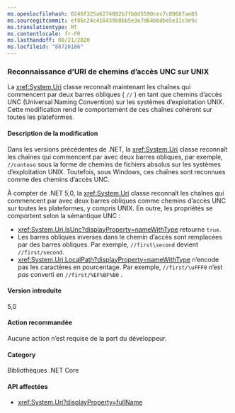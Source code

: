```yaml
---
ms.openlocfilehash: 0246f325a6274082b7fb0d5590cec7c80687ae85
ms.sourcegitcommit: ef86c24c418439b8bb5e3e7d64bbdbe5e11c3e9c
ms.translationtype: MT
ms.contentlocale: fr-FR
ms.lasthandoff: 08/21/2020
ms.locfileid: "88720186"
---
```

### <a name="uri-recognition-of-unc-paths-on-unix"></a>Reconnaissance d’URI de chemins d’accès UNC sur UNIX

La <xref:System.Uri> classe reconnaît maintenant les chaînes qui commencent par deux barres obliques ( `//` ) en tant que chemins d’accès UNC (Universal Naming Convention) sur les systèmes d’exploitation UNIX. Cette modification rend le comportement de ces chaînes cohérent sur toutes les plateformes.

#### <a name="change-description"></a>Description de la modification

Dans les versions précédentes de .NET, la <xref:System.Uri> classe reconnaît les chaînes qui commencent par avec deux barres obliques, par exemple, `//contoso` sous la forme de chemins de fichiers absolus sur les systèmes d’exploitation UNIX. Toutefois, sous Windows, ces chaînes sont reconnues comme des chemins d’accès UNC.

À compter de .NET 5,0, la <xref:System.Uri> classe reconnaît les chaînes qui commencent par avec deux barres obliques comme chemins d’accès UNC sur toutes les plateformes, y compris UNIX. En outre, les propriétés se comportent selon la sémantique UNC :

- <xref:System.Uri.IsUnc?displayProperty=nameWithType> retourne `true`.
- Les barres obliques inverses dans le chemin d’accès sont remplacées par des barres obliques. Par exemple, `//first\second` devient `//first/second`.
- <xref:System.Uri.LocalPath?displayProperty=nameWithType> n’encode pas les caractères en pourcentage. Par exemple, `//first/\uFFF0` n’est *pas* converti en `//first/%EF%BF%B0` .

#### <a name="version-introduced"></a>Version introduite

5,0

#### <a name="recommended-action"></a>Action recommandée

Aucune action n’est requise de la part du développeur.

#### <a name="category"></a>Category

Bibliothèques .NET Core

#### <a name="affected-apis"></a>API affectées

- <xref:System.Uri?displayProperty=fullName>

<!--

#### Affected APIs

- `T:System.Uri`

-->
